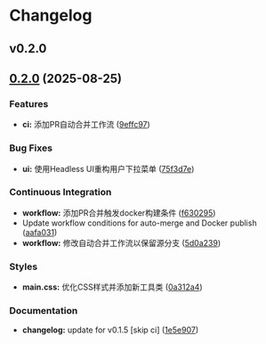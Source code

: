 # Changelog

## v0.2.0

## [0.2.0](https://github.com/Dawn-Dream/Todos/compare/v0.1.5...v0.2.0) (2025-08-25)


### Features

* **ci:** 添加PR自动合并工作流 ([9effc97](https://github.com/Dawn-Dream/Todos/commit/9effc9727885f99fe07bdbb37eed4adce09eff53))


### Bug Fixes

* **ui:** 使用Headless UI重构用户下拉菜单 ([75f3d7e](https://github.com/Dawn-Dream/Todos/commit/75f3d7e8ea30d5b23f213e4fb6654d1f1fd6d0c7))


### Continuous Integration

* **workflow:** 添加PR合并触发docker构建条件 ([f630295](https://github.com/Dawn-Dream/Todos/commit/f6302958806019bae542a13d104951e78fed15dd))
* Update workflow conditions for auto-merge and Docker publish ([aafa031](https://github.com/Dawn-Dream/Todos/commit/aafa03155950f714ae4e3d0144e9b6a11b49141d))
* **workflow:** 修改自动合并工作流以保留源分支 ([5d0a239](https://github.com/Dawn-Dream/Todos/commit/5d0a239860c596af5e043a4cafb953fbab19b2af))


### Styles

* **main.css:** 优化CSS样式并添加新工具类 ([0a312a4](https://github.com/Dawn-Dream/Todos/commit/0a312a4f963498ac19c1e597462c03807b7f5101))


### Documentation

* **changelog:** update for v0.1.5 [skip ci] ([1e5e907](https://github.com/Dawn-Dream/Todos/commit/1e5e9074d24ce1b760c1662b26896b76a09ce883))


